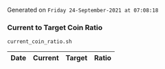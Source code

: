 Generated on `Friday 24-September-2021 at 07:08:18`

### Current to Target Coin Ratio
`current_coin_ratio.sh`

Date|Current|Target|Ratio
---|---|---|---
